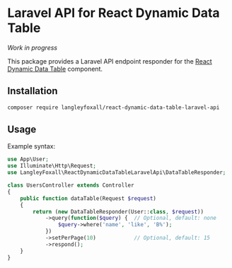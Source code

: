 # Laravel API for React Dynamic Data Table

*Work in progress*

This package provides a Laravel API endpoint responder for the 
[React Dynamic Data Table](https://github.com/langleyfoxall/react-dynamic-data-table) 
component.

## Installation

```bash
composer require langleyfoxall/react-dynamic-data-table-laravel-api
```

## Usage

Example syntax:

```php
use App\User;
use Illuminate\Http\Request;
use LangleyFoxall\ReactDynamicDataTableLaravelApi\DataTableResponder;

class UsersController extends Controller
{
	public function dataTable(Request $request)
	{
		return (new DataTableResponder(User::class, $request))
            ->query(function($query) {  // Optional, default: none
                $query->where('name', 'like', 'B%');
            })
			->setPerPage(10)            // Optional, default: 15
			->respond();
	}
}
```
